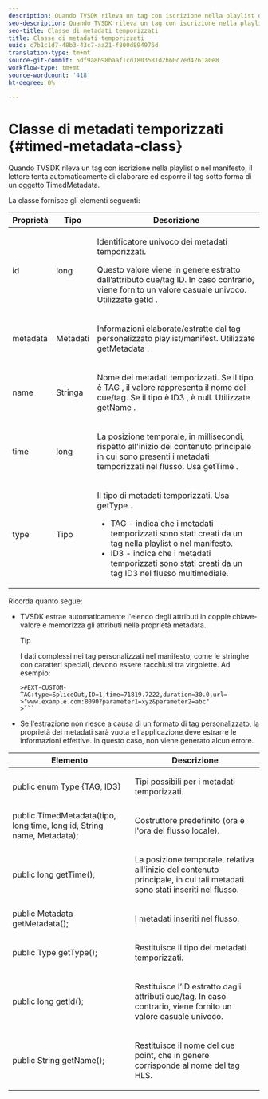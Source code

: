 ```yaml
---
description: Quando TVSDK rileva un tag con iscrizione nella playlist o nel manifesto, il lettore tenta automaticamente di elaborare ed esporre il tag sotto forma di un oggetto TimedMetadata.
seo-description: Quando TVSDK rileva un tag con iscrizione nella playlist o nel manifesto, il lettore tenta automaticamente di elaborare ed esporre il tag sotto forma di un oggetto TimedMetadata.
seo-title: Classe di metadati temporizzati
title: Classe di metadati temporizzati
uuid: c7b1c1d7-48b3-43c7-aa21-f800d894976d
translation-type: tm+mt
source-git-commit: 5df9a8b98baaf1cd1803581d2b60c7ed4261a0e8
workflow-type: tm+mt
source-wordcount: '418'
ht-degree: 0%

---
```



# Classe di metadati temporizzati {#timed-metadata-class}

Quando TVSDK rileva un tag con iscrizione nella playlist o nel manifesto, il lettore tenta automaticamente di elaborare ed esporre il tag sotto forma di un oggetto TimedMetadata.

La classe fornisce gli elementi seguenti:

<table id="table_FFC56AC5B1E04DA99C9309C0223ABA90"> 
 <thead> 
  <tr> 
   <th colname="col1" class="entry"><b> Proprietà </b></th> 
   <th colname="col02" class="entry"> <b> Tipo </b></th> 
   <th colname="col2" class="entry"> <b> Descrizione </b> </th> 
  </tr> 
 </thead>
 <tbody> 
  <tr> 
   <td colname="col1"> <span class="codeph"> id </span> </td> 
   <td colname="col02"> long </td> 
   <td colname="col2"> <p>Identificatore univoco dei metadati temporizzati. </p> <p>Questo valore viene in genere estratto dall’attributo cue/tag ID. In caso contrario, viene fornito un valore casuale univoco. Utilizzate <span class="codeph"> getId </span>. </p> </td> 
  </tr> 
  <tr> 
   <td colname="col1"> <span class="codeph"> metadata </span> </td> 
   <td colname="col02"> Metadati </td> 
   <td colname="col2"> <p>Informazioni elaborate/estratte dal tag personalizzato playlist/manifest. Utilizzate <span class="codeph"> getMetadata </span>. </p> </td> 
  </tr> 
  <tr> 
   <td colname="col1"> <span class="codeph"> name </span> </td> 
   <td colname="col02"> Stringa </td> 
   <td colname="col2"> <p>Nome dei metadati temporizzati. Se il tipo è <span class="codeph"> TAG </span>, il valore rappresenta il nome del cue/tag. Se il tipo è <span class="codeph"> ID3 </span>, è null. Utilizzate <span class="codeph"> getName </span>. </p> </td> 
  </tr> 
  <tr> 
   <td colname="col1"> <span class="codeph"> time </span> </td> 
   <td colname="col02"> long </td> 
   <td colname="col2"> <p>La posizione temporale, in millisecondi, rispetto all'inizio del contenuto principale in cui sono presenti i metadati temporizzati nel flusso. Usa <span class="codeph"> getTime </span>. </p> </td> 
  </tr> 
  <tr> 
   <td colname="col1"> <span class="codeph"> type </span> </td> 
   <td colname="col02"> Tipo </td> 
   <td colname="col2"> <p>Il tipo di metadati temporizzati. Usa <span class="codeph"> getType </span>. 
     <ul id="ul_70FBFB33E9F846D8B38592560CCE9560"> 
      <li id="li_739D30561BFB4D9B97DF212E4880BA2C">TAG - indica che i metadati temporizzati sono stati creati da un tag nella playlist o nel manifesto. </li> 
      <li id="li_E785E1DEF1CC4D9DBE7764E5D05EFAFC">ID3 - indica che i metadati temporizzati sono stati creati da un tag ID3 nel flusso multimediale. </li> 
     </ul> </p> </td> 
  </tr> 
 </tbody> 
</table>

<!--<a id="section_737CC47997F74F80A3C5C6171ADE120E"></a>-->

Ricorda quanto segue:

* TVSDK estrae automaticamente l&#39;elenco degli attributi in coppie chiave-valore e memorizza gli attributi nella proprietà metadata.

   >[!TIP]
   >
   >I dati complessi nei tag personalizzati nel manifesto, come le stringhe con caratteri speciali, devono essere racchiusi tra virgolette. Ad esempio:
   >
   >
   ```
   >#EXT-CUSTOM-TAG:type=SpliceOut,ID=1,time=71819.7222,duration=30.0,url= 
   >"www.example.com:8090?parameter1=xyz&parameter2=abc"
   >```

* Se l&#39;estrazione non riesce a causa di un formato di tag personalizzato, la proprietà dei metadati sarà vuota e l&#39;applicazione deve estrarre le informazioni effettive. In questo caso, non viene generato alcun errore.

<table id="table_1BAE98BF23F641A3A5709EBE37B327F6"> 
 <thead> 
  <tr> 
   <th colname="col1" class="entry"> <b>Elemento </b></th> 
   <th colname="col2" class="entry"> <b>Descrizione</b></th> 
  </tr> 
 </thead>
 <tbody> 
  <tr> 
   <td colname="col1"> <span class="codeph"> public enum Type {TAG, ID3} </span> </td> 
   <td colname="col2"> <p>Tipi possibili per i metadati temporizzati. </p> </td> 
  </tr> 
  <tr> 
   <td colname="col1"> <span class="codeph"> public TimedMetadata(tipo, long time, long id, String name, Metadata); </span> </td> 
   <td colname="col2"> <p>Costruttore predefinito (ora è l'ora del flusso locale). </p> </td> 
  </tr> 
  <tr> 
   <td colname="col1"> <span class="codeph"> public long getTime(); </span> </td> 
   <td colname="col2"> <p>La posizione temporale, relativa all'inizio del contenuto principale, in cui tali metadati sono stati inseriti nel flusso. </p> </td> 
  </tr> 
  <tr> 
   <td colname="col1"> <span class="codeph"> public Metadata getMetadata(); </span> </td> 
   <td colname="col2"> <p>I metadati inseriti nel flusso. </p> </td> 
  </tr> 
  <tr> 
   <td colname="col1"> <span class="codeph"> public Type getType(); </span> </td> 
   <td colname="col2"> <p>Restituisce il tipo dei metadati temporizzati. </p> </td> 
  </tr> 
  <tr> 
   <td colname="col1"> <span class="codeph"> public long getId(); </span> </td> 
   <td colname="col2"> <p>Restituisce l’ID estratto dagli attributi cue/tag. In caso contrario, viene fornito un valore casuale univoco. </p> </td> 
  </tr> 
  <tr> 
   <td colname="col1"> <span class="codeph"> public String getName(); </span> </td> 
   <td colname="col2"> <p>Restituisce il nome del cue point, che in genere corrisponde al nome del tag HLS. </p> </td> 
  </tr> 
 </tbody> 
</table>